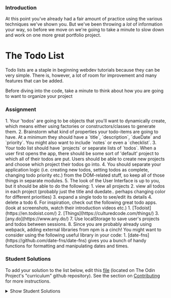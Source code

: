 ### Introduction
At this point you've already had a fair amount of practice using the various techniques we've shown you. But we've been throwing a _lot_ of information your way, so before we move on we're going to take a minute to slow down and work on one more great portfolio project.

# The Todo List

Todo lists are a staple in beginning webdev tutorials because they can be very simple.  There is, however, a lot of room for improvement and many features that can be added.

Before diving into the code, take a minute to think about how you are going to want to organize your project

### Assignment

<div class="lesson-content__panel" markdown="1">
1. Your 'todos' are going to be objects that you'll want to dynamically create, which means either using factories or constructors/classes to generate them.
2. Brainstorm what kind of properties your todo-items are going to have. At a minimum they should have a `title`, `description`, `dueDate` and `priority`.  You might also want to include `notes`  or even a `checklist`.
3. Your todo list should have `projects` or separate lists of `todos`.  When a user first opens the app, there should be some sort of 'default' project to which all of their todos are put.  Users should be able to create new projects and choose which project their todos go into.
4. You should separate your application logic (i.e. creating new todos, setting todos as complete, changing todo priority etc.) from the DOM-related stuff, so keep all of those things in separate modules.
5. The look of the User Interface is up to you, but it should be able to do the following:
   1. view all projects
   2. view all todos in each project (probably just the title and duedate.. perhaps changing color for different priorities)
   3. expand a single todo to see/edit its details
   4. delete a todo
6. For inspiration, check out the following great todo apps. (look at screenshots, watch their introduction videos etc.)
   1. [Todoist](https://en.todoist.com/)
   2. [Things](https://culturedcode.com/things/)
   3. [any.do](https://www.any.do/)
7. Use localStorage to save user's projects and todos between sessions.
8. Since you are probably already using webpack, adding external libraries from npm is a cinch!  You might want to consider using the following useful library in your code:
   1. [date-fns](https://github.com/date-fns/date-fns) gives you a bunch of handy functions for formatting and manipulating dates and times.
</div>

### Student Solutions
To add your solution to the list below, edit this [file](https://github.com/TheOdinProject/curriculum/blob/master/javascript/organizing-js/project.md) (located on The Odin Project's "curriculum" github repository). See the section on [Contributing](http://github.com/TheOdinProject/curriculum/blob/master/contributing.md) for more instructions.

<details markdown="block">
  <summary> Show Student Solutions </summary>

* Add your solution below this line!
* [Andres Ruiz's Solution](https://github.com/Andrsrz/todo-list) - [View in Browser](https://andrsrz.github.io/todo-list/)
* [HeliumAce's Solution](https://github.com/HeliumAce/todo-list) - [View in Browser](https://heliumace.github.io/todo-list/)
* [Lucio's Solution](https://github.com/JCarlosLucio/todo-list) - [View in Browser](https://jcarloslucio.github.io/todo-list/)
* [Austin's Solution](https://github.com/cudworth/todo-list) - [View in Browser](https://cudworth.github.io/todo-list/dist/)
* [hieu-ng's Solution](https://github.com/hieu-ng/todo-list) - [View in Browser](https://hieu-ng.github.io/todo-list/)
* [Diane998's Solution](https://github.com/Diane998/todo-list) - [View in Browser](https://diane998.github.io/todo-list/)
* [Sher's solution](https://github.com/sher-s7/todo-list) - [View in Browser](https://sher-s7.github.io/todo-list/)
* [dhatGuy's and nearmint's Solution](https://github.com/nearmint/todolist) - [View in Browser](https://nearmint.github.io/todolist/)
* [Muhammad Ahmad's Solution](https://github.com/thisisMAhmad/todolist) - [View in Browser](https://thisismahmad.github.io/todolist/)
* [Carl D'Oleo-Lundgren's Solution](https://github.com/carldoleolundgren/todo-list) - [View in Browser](https://carldoleolundgren.github.io/todo-list/)
* [hu-ng's Solution](https://github.com/hu-ng/todo-list-js) - [View in Browser](https://hu-ng.github.io/todo-list-js/)
* [jc's Solution](https://github.com/avazkhan2808/project-todo) - [View in Browser](https://avazkhan2808.github.io/project-todo/)
* [AJMcDee's Solution](https://github.com/ajmcdee/ToDoApp) - [View in Browser](https://ajmcdee.github.io/ToDoApp)
* [simonevaglietti's Solution](https://github.com/simonevaglietti/Todo-App) - [View in Browser](https://simonevaglietti.github.io/Todo-App/dist/)
* [Justinkar's Solution](https://github.com/justinkar/todo-list) - [View in Browser](https://justinkar.github.io/todo-list/)
* [mjwills-inf's Solution](https://github.com/mjwills-inf/-TOP-todo) - [View in Browser](https://mjwills-inf.github.io/-TOP-todo/)
* [Edd Sansome's Solution](https://github.com/casualc0der/to-do-two) - [View in Browser](https://casualc0der.github.io/to-do-two/)
* [Lenny's Solution](https://github.com/Lenn-e/todo-list) - [View in Browser](https://lenn-e.github.io/todo-list/)
* [Katarzyna Kaswen-Wilk's Solution](https://github.com/kikupiku/to-do-list) - [View in Browser](https://kikupiku.github.io/to-do-list/)
* [Saad Tarhi's Solution](https://github.com/tarhi-saad/TodoMVC-Vanilla-ES6) - [View in Browser](https://tarhi-saad.github.io/TodoMVC-Vanilla-ES6/)
* [Simon's Solution](https://github.com/Sim-frpt/todo-list) - [View in Browser](https://sim-frpt.github.io/todo-list/)
* [yldrmali's Solution](https://github.com/yldrmali/todo_list/tree/master) - [View in Browser](https://yldrmali.github.io/todo_list/)
* [Jonathan's Solution](https://github.com/jonfranche/todo-list) - [View in Browser](https://jonfranche.github.io/todo-list/dist/index.html)
* [Luky's Solution](https://github.com/lcyne/todo-list/) - [View in Browser](https://lcyne.github.io/todo-list/)
* [Kevin Vuong's Solution](https://github.com/fffear/js-to-do-list) - [View in Browser](https://fffear.github.io/js-to-do-list/)
* [Braxton Lemmon's Solution](https://github.com/braxtonlemmon/todo-list) - [View in Browser](https://braxtonlemmon.github.io/todo-list/)
* [Zakariye Yusuf's Solution](https://github.com/ZYusuf10/timely) - [View in Browser](https://zyusuf10.github.io/timely/dist/index.html)
* [Alex's Solution](https://github.com/AlexDorrington/Todo-List) - [View in Browser](https://alexdorrington.github.io/Todo-List/)
* [Andrew M's Solution](https://github.com/a6macleod/js_todo) - [View in Browser](https://a6macleod.github.io/js_todo/)
* [bollinca's Solution](https://github.com/bollinca/to-do-list) - [View in Browser](https://bollinca.github.io/to-do-list/)
* [ejoflo's Solution](https://github.com/ejoflo/to_do_list) - [View in Browser](https://ejoflo.github.io/to_do_list/)
* [miang's Solution](https://github.com/miang99/todolist) - [View in Browser](https://miang99.github.io/todolist/)
* [Igorashs's Solution](https://github.com/igorashs/todo-list) - [View in Browser](https://igorashs.github.io/todo-list/)
* [Jacavena's Solution](https://github.com/Jacavena/todo-list) - [View in Browser](https://jacavena.github.io/todo-list/)
* [Bojo's Solution](https://github.com/BojoZahariev/ToDo) - [View in Browser](https://bojozahariev.github.io/ToDo/)
* [Solodov Solution](https://github.com/solodov-dev/do) - [View in Browser](https://solodov-dev.github.io/do/)
* [Vedat's Solution](https://github.com/mvedataydin/todo-list) - [View in Browser](https://mvedataydin.github.io/todo-list/)
* [Joey Van Lierop's Solution](https://github.com/joeyvanlierop/todo-list) - [View in Browser](https://joeyvanlierop.github.io/todo-list/)
* [ELjoey's Solution](https://github.com/eljoey/Todo-List) - [View in Browser](https://eljoey.github.io/Todo-List/)
* [Djo1e's solution](https://github.com/Djo1e/Todo) - [View in browser](https://djo1e.github.io/Todo/)
* [Henry Kirya's Solution](https://github.com/harrika/todo-list) - [View in browser](https://harrika.github.io/todo-list/)
* [John Kripp's Solution](https://github.com/JohnKripp/Todo-App) - [View in browser](https://johnkripp.github.io/Todo-App/)
* [Simon Tharby's Solution](https://github.com/jinjagit/todo) - [View in browser](https://to-do.simontharby.com/)
* [ARaut9's Solution](https://github.com/ARaut9/to-do-list) - [View in Browser](https://araut9.github.io/to-do-list/)
* [Jason McKee's Solution](https://github.com/jttmckee/odin-todo-list) - [View in Browser](https://jttmckee.github.io/odin-todo-list/)
* [Ricala's Solution](https://github.com/Ricala/to-do-list) - [View in Browser](https://ricala.github.io/to-do-list/)
* [Hammad Ahmed's Solution](https://github.com/shammadahmed/task-manager) - [Live preview](https://shammadahmed.github.io/task-manager)
* [Roman Alenskiy's Solution](https://github.com/romalenskiy/todo) - [Live preview](https://romalenskiy.github.io/todo/)
* [Max Garber's Solution](https://github.com/bubblebooy/Odin-Javascript/tree/master/todos) - [View in Browser](https://bubblebooy.github.io/Odin-Javascript/todos/dist/index.html)
* [VladL2c's Solution](https://vladl2c.github.io/Project-Manager/) - [View in Browser](https://vladl2c.github.io/Project-Manager/)
* [Javier Machin's Solution](https://github.com/Javier-Machin/js-to-do-list) - [View in Browser](https://javier-machin.github.io/js-to-do-list/)
* [Kyle and Paul's Solution](https://github.com/jklemon17/todo-list) - [View in Browser](https://jklemon17.github.io/todo-list/)
* [nmac's Solution](https://github.com/nmacawile/to-do-list) - [View](https://nmacawile.github.io/to-do-list/)
* [brxck's Solution](https://github.com/brxck/odin-tasks) - [View in Browser](http://brockmcelroy.com/odin-tasks/)
* [theghall's Solution](https://github.com/theghall/odin-todo) - [View in Browser](https://theghall.github.io/odin-todo/)
* [Andrew's Solution](https://github.com/andrewr224/to-dodo/) - [View in Browser](https://andrewr224.github.io/to-dodo/)
* [mindovermiles262's Solution](https://github.com/mindovermiles262/honeydew) - [View in Browser](https://mindovermiles262.github.io/honeydew/)
* [Pedro's Solution](https://github.com/dracollin/todoList-project) - [View in Browser](https://codepen.io/dracollin/pen/eWrdyN)
* [Ezequiel Espinoza's Solution](https://github.com/ezeaspie/todo-app) - [View in Browser](https://ezeaspie.github.io/todo-app/)
* [Jmooree30's Solution](https://github.com/jmooree30/JS-Todo-List) - [View in Browser](https://jmooree30.github.io/JS-Todo-List/)
* [Remy's Solution](https://codepen.io/beumsk/pen/QvqyMM) - [View in browser](https://codepen.io/beumsk/full/QvqyMM)
* [Caner Sezgin's Solution](https://github.com/CanerSezgin/TodoList/tree/master/Source%20Codes) - [View in Browser](https://canersezgin.github.io/TodoList/)
* [aznafro's Solution](https://github.com/aznafro/todo) - [View in Browser](https://aznafro.github.io/todo/)
* [Areeba's Solution](https://github.com/AREEBAISHTIAQ/Todolist) - [View in browser](https://areebaishtiaq.github.io/Todolist)
* [Taylor J's Solution](https://github.com/taylorjohannsen/todolist) - [View in Browser](https://taylorjohannsen.github.io/todolist/)
* [Halkim44's Solution](https://github.com/halkim44/todoListApp) - [View App Online](https://halkim44.github.io/todoListApp/)
* [Valentino Valenti's Solution](https://github.com/1ba1/todo-list) - [View in browser](https://1ba1.github.io/todo-list/)
* [Francisco Carlos's Solution](https://github.com/fcarlosdev/fcarlosdev.github.io/tree/master/todo-app) - [View in browser](https://fcarlosdev.github.io/todo-app/)
* [Ubaid Manzoor Wani's Solution](https://github.com/Ubaid-Manzoor) - [View in Browser](https://ubaid-manzoor.github.io/ToDo-List/)
* [JamCry's Solution](https://github.com/jamcry/got2do) - [View in Browser](https://jamcry.github.io/got2do/)
* [Gene Mecija's Solution](https://github.com/genemecija/To-Do-List) - [View in Browser](https://genemecija.github.io/To-Do-List/)
* [Martink-rsa's Solution](https://github.com/martink-rsa/ToDoList) - [View in Browser](https://martink-rsa.github.io/ToDoList/)
* [dvbridges Solution](https://github.com/dvbridges/masterplan) - [View in Browser](https://dvbridges.github.io/masterplan/)
* [Aron's Solution](https://github.com/aronfischer/To-Do-List) - [View in Browser](https://aronfischer.github.io/To-Do-List/)
* [JoshAubrey's Solution](https://github.com/JoshAubrey/todo-list) - [View in Browser](https://joshaubrey.github.io/todo-list/)
* [Brendaneus' Solution](https://theodinprojects.live/courses/javascript/projects/todo-list)
* [Emil Dimitrov's Solution](https://github.com/edmtrv/todo-js) - [View in Browser](https://edmtrv.github.io/todo-js/)
* [Kelvin Liang's Solution](https://github.com/kelvin8773/odin-todo-list) - [view in Browser](https://kelvin8773.github.io/odin-todo-list/)
* [AWash227's Solution](https://github.com/AWash227/todo) - [View in Browser](https://awash227.github.io/todo/dist/)
* [Supasus's Solution](https://github.com/supasus/js-todo-list) - [View in Browser](https://supasus.github.io/js-todo-list/)
* [AlexGioffDev's Solution](https://github.com/AlexGioffDev/TODO_JS) - [View in Browser](https://alexgioffdev.github.io/TODO_JS/)
* [kylazath's Solution](https://github.com/kylazath/todos) - [View in Browser](https://kylazath.github.io/todos/index.html)
* [mmboyce's Solution](https://github.com/mmboyce/to-do) - [View in Browser](https://mmboyce.github.io/to-do)
* [Hamohuh's Solution](https://github.com/hamohuh/todo) - [View in Browser](https://hamohuh.github.io/todo/)
* [Vorelli's Solution](https://github.com/Vorelli/Goal_Tracker) - [View in Browser](https://vorelli.github.io/Goal_Tracker/)
* [Y0ss-Please's Solution](https://github.com/Y0ss-Please/doitup) - [View in Browser](https://y0ss-please.github.io/doitup/public/index.html)
* [0xtaf's Solution](https://github.com/0xtaf/todo) - [View in Browser](https://0xtaf.github.io/todo/)
* [ricardo's Solution](https://ricardo-gonzalez-villegas.github.io/to-do-list/)
* [barrysweeney's Solution](https://github.com/barrysweeney/todo-list) - [View in Browser](https://barrysweeney.github.io/todo-list/)
* [Rey van den Berg's Solution](https://github.com/Rey810/to-do-app) - [View in Browser](https://rey810.github.io/to-do-app/)
* [ranmaru22's Solution](https://github.com/ranmaru22/the_odin_project/tree/master/to-do) - [View in Browser](https://ranmaru22.github.io/the_odin_project/to-do/dist/)
* [Tim Kelly's Solution (Webpack, Moment.js and SortableJS)](https://github.com/timkellytk/project-to-do-list) - [View in Browser](https://timkellytk.github.io/project-to-do-list/)
* [thecodediver's Solution](https://github.com/thecodediver/tasks_app) - [View in Browser](https://thecodediver.github.io/tasks_app/)
* [Joe Thompson's Solution](https://github.com/jlthompso/todo) - [View in Browser](https://jlthompso.github.io/todo/)
* [m-rejdych's Solution](https://github.com/m-rejdych/Todo-List) - [View in Browser](https://m-rejdych.github.io/Todo-List/)
* [FortyPercentTitanium's Solution](https://github.com/fortypercenttitanium/todolist) - [View in Browser](https://fortypercenttitanium.github.io/todolist/)
* [adilahmad321's Solution](https://github.com/adilahmad321/ToDo-List) - [View in Browser](https://adilahmad321.github.io/ToDo-List/)
* [MatyD's Solution](https://matyd356.github.io/vanillaToDo/) - [View in Browser](https://github.com/MatyD356/vanillaToDo/tree/master)
</details>
